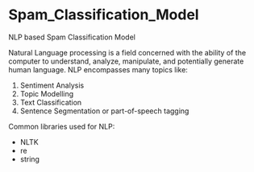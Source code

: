 # Spam_Classification_Model
NLP based Spam Classification Model

Natural Language processing is a field concerned with the ability of the computer to understand, analyze, manipulate, and potentially generate human language. NLP encompasses many topics like:
1. Sentiment Analysis
2. Topic Modelling
3. Text Classification
4. Sentence Segmentation or part-of-speech tagging

Common libraries used for NLP:
- NLTK 
- re
- string


